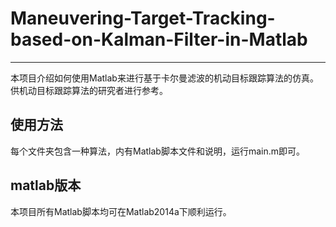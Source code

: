 # Maneuvering-Target-Tracking-based-on-Kalman-Filter-in-Matlab
----
本项目介绍如何使用Matlab来进行基于卡尔曼滤波的机动目标跟踪算法的仿真。供机动目标跟踪算法的研究者进行参考。
## 使用方法
每个文件夹包含一种算法，内有Matlab脚本文件和说明，运行main.m即可。
## matlab版本
本项目所有Matlab脚本均可在Matlab2014a下顺利运行。
